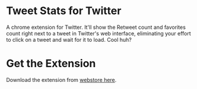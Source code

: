 # Tweet Stats for Twitter
A chrome extension for Twitter. It'll show the Retweet count and favorites count right next to a tweet in Twitter's web interface, eliminating your effort to click on a tweet and wait for it to load. Cool huh?

# Get the Extension
Download the extension from [webstore here](https://chrome.google.com/webstore/detail/tweet-stats-for-twitter/lpollepggdmncbblblebmkbdjbfinmcd "Tweet Stats for Twitter").
